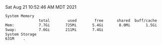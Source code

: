 Sat Aug 21 10:52:46 AM MDT 2021
```bash
System Memory
               total        used        free      shared  buff/cache   available
Mem:           7.7Gi       725Mi       5.4Gi       8.0Mi       1.5Gi       6.6Gi
Swap:          7.6Gi       211Mi       7.4Gi
System Storage
631M	.
```
